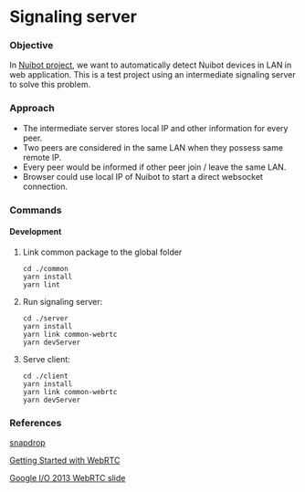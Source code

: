 # Signaling server

### Objective

In [Nuibot project](http://nuibot.haselab.net/), we want to automatically detect Nuibot devices in LAN in web application. This is a test project using an intermediate signaling server to solve this problem.

### Approach

- The intermediate server stores local IP and other information for every peer.
- Two peers are considered in the same LAN when they possess same remote IP.
- Every peer would be informed if other peer join / leave the same LAN.
- Browser could use local IP of Nuibot to start a direct websocket connection.

### Commands

#### Development

1. Link common package to the global folder

   ```
   cd ./common
   yarn install
   yarn lint
   ```

2. Run signaling server:

    ```
    cd ./server
    yarn install
    yarn link common-webrtc
    yarn devServer
    ```
    
3. Serve client:

    ```
    cd ./client
    yarn install
    yarn link common-webrtc
    yarn devServer
    ```

### References

[snapdrop](https://github.com/RobinLinus/snapdrop)

[Getting Started with WebRTC](https://www.html5rocks.com/en/tutorials/webrtc/basics/)

[Google I/O 2013 WebRTC slide](http://io13webrtc.appspot.com/#1)
